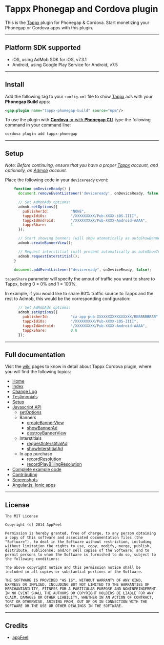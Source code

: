 Tappx Phonegap and Cordova plugin
===============================

This is the [Tappx](http://www.tappx.com/?h=dec334d63287772de859bdb4e977fce6) plugin for Phonegap & Cordova. Start monetizing your Phonegap or Cordova apps with this plugin.

---
## Platform SDK supported ##

* iOS, using AdMob SDK for iOS, v7.3.1
* Android, using Google Play Service for Android, v7.5

---
## Install

Add the following tag to your `config.xml` file to show [Tappx](http://www.tappx.com/?h=dec334d63287772de859bdb4e977fce6) ads with your **Phonegap Build** apps:

```xml
<gap:plugin name="tappx-phonegap-build" source="npm"/>
```


To use the plugin with [**Cordova** or with **Phonegap CLI**](http://cordova.apache.org/docs/en/edge/guide_cli_index.md.html#The%20Command-line%20Interface) type the following command in your command line:

```shell
cordova plugin add tappx-phonegap
```

---
## Setup

*Note: Before continuing, ensure that you have a proper [Tappx](http://www.tappx.com/?h=dec334d63287772de859bdb4e977fce6) account, and optionally, an [Admob](https://apps.admob.com/admob/signup) account.*

Place the following code in your `deviceready` event:
```javascript
    function onDeviceReady() {
      document.removeEventListener('deviceready', onDeviceReady, false);

      // Set AdMobAds options:
      admob.setOptions({
        publisherId:          "NONE",                                    // Replace with your AdMob id (if you don't have any, set it to "NONE")
        tappxIdiOs:           "/XXXXXXXXX/Pub-XXXX-iOS-IIII",            // Replace with your Tappx Id for iOS
        tappxIdAndroid:       "/XXXXXXXXX/Pub-XXXX-Android-AAAA",        // Replace with your Tappx Id for Android
        tappxShare:           1                                          // Do not use lower tappxShare ratio if you have set publixherId to "NONE"
      });

      // Start showing banners (will show atomatically as autoShowBanner is set to true by default)
      admob.createBannerView();

      // Request interstitial (will present automatically as autoShowInterstitial is set to true by default)
      admob.requestInterstitial();
    }

    document.addEventListener("deviceready", onDeviceReady, false);
```

`tappxShare` parameter will specify the amout of traffic you want to share to Tappx, being 0 = 0% and 1 = 100%.

In example, if you would like to share 80% traffic source to Tappx and the rest to Admob, this would be the corresponding configuration:

```javascript
      // Set AdMobAds options:
      admob.setOptions({
        publisherId:          "ca-app-pub-XXXXXXXXXXXXXXXX/BBBBBBBBBB",  // Replace with your AdMob id
        tappxIdiOs:           "/XXXXXXXXX/Pub-XXXX-iOS-IIII",            // Replace with your Tappx Id for iOS
        tappxIdAndroid:       "/XXXXXXXXX/Pub-XXXX-Android-AAAA",        // Replace with your Tappx Id for Android
        tappxShare:           0.8                                        // Do not use lower tappxShare ratio if you have set publixherId to "NONE"
      });
```

---
## Full documentation ##

Visit the [wiki](https://github.com/appfeel/tappx-phonegap/wiki) pages to know in detail about Tappx Cordova plugin, where you will find the following topics:

* [Home](https://github.com/appfeel/tappx-phonegap/wiki)
* [Index](https://github.com/appfeel/tappx-phonegap/wiki/Index)
* [Change Log](https://github.com/appfeel/tappx-phonegap/wiki/Change-Log)
* [Testimonials](https://github.com/appfeel/tappx-phonegap/wiki/Testimonials)
* [Setup](https://github.com/appfeel/tappx-phonegap/wiki/Setup)
* [Javascript API](https://github.com/appfeel/tappx-phonegap/wiki/Javascript-API)
  * [setOptions](https://github.com/appfeel/tappx-phonegap/wiki/setOptions)
  * Banners
    * [createBannerView](https://github.com/appfeel/tappx-phonegap/wiki/createBannerView)
    * [showBannerAd](https://github.com/appfeel/tappx-phonegap/wiki/showBannerAd)
    * [destroyBannerView](https://github.com/appfeel/tappx-phonegap/wiki/destroyBannerView)
  * Interstitials
    * [requestInterstitialAd](https://github.com/appfeel/tappx-phonegap/wiki/requestInterstitialAd)
    * [showInterstitialAd](https://github.com/appfeel/tappx-phonegap/wiki/showInterstitialAd)
  * In app purchase
    * [recordResolution](https://github.com/appfeel/tappx-phonegap/wiki/recordResolution)
    * [recordPlayBillingResolution](https://github.com/appfeel/tappx-phonegap/wiki/recordPlayBillingResolution)
* [Complete example code](https://github.com/appfeel/tappx-phonegap/wiki/Complete-example-code)
* [Contributing](https://github.com/appfeel/tappx-phonegap/wiki/Contributing)
* [Screenshots](https://github.com/appfeel/tappx-phonegap/wiki/Screenshots)
* [Angular.js, Ionic apps](https://github.com/appfeel/tappx-phonegap/wiki/Angular.js,-Ionic-apps)

---
## License ##
```
The MIT License

Copyright (c) 2014 AppFeel

Permission is hereby granted, free of charge, to any person obtaining a copy of this software and associated documentation files (the "Software"), to deal in the Software without restriction, including without limitation the rights to use, copy, modify, merge, publish, distribute, sublicense, and/or sell copies of the Software, and to permit persons to whom the Software is furnished to do so, subject to the following conditions:

The above copyright notice and this permission notice shall be included in all copies or substantial portions of the Software.

THE SOFTWARE IS PROVIDED "AS IS", WITHOUT WARRANTY OF ANY KIND, EXPRESS OR IMPLIED, INCLUDING BUT NOT LIMITED TO THE WARRANTIES OF MERCHANTABILITY, FITNESS FOR A PARTICULAR PURPOSE AND NONINFRINGEMENT. IN NO EVENT SHALL THE AUTHORS OR COPYRIGHT HOLDERS BE LIABLE FOR ANY CLAIM, DAMAGES OR OTHER LIABILITY, WHETHER IN AN ACTION OF CONTRACT, TORT OR OTHERWISE, ARISING FROM, OUT OF OR IN CONNECTION WITH THE SOFTWARE OR THE USE OR OTHER DEALINGS IN THE SOFTWARE.
```

---
## Credits ##

* [appFeel](http://www.appfeel.com)
